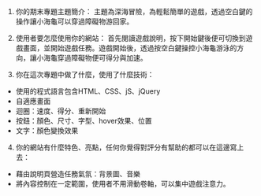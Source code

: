 
1. 你的期末專題主題簡介：
主題為深海冒險，為輕鬆簡單的遊戲，透過空白鍵的操作讓小海龜可以穿過障礙物游回家。

2. 使用者要怎麼使用你的網站：
首先閱讀遊戲說明，按下開始鍵後便可切換到遊戲畫面，並開始遊戲任務。遊戲開始後，透過按空白鍵操控小海龜游泳的方向，讓小海龜穿過障礙物便可得分與加速。

3. 你在這次專題中做了什麼，使用了什麼技術：
- 使用的程式語言包含HTML、CSS、jS、jQuery
- 自適應畫面
- 迴圈：速度、得分、重新開始
- 按鈕：顏色、尺寸、字型、hover效果、位置
- 文字：顏色變換效果

4. 你的網站有什麼特色、亮點，任何你覺得對評分有幫助的都可以在這邊寫上去：
- 藉由說明頁營造任務氣氛：背景圖、音樂
- 將內容控制在一定範圍，使用者不用滑動卷軸，可以集中遊戲注意力。

